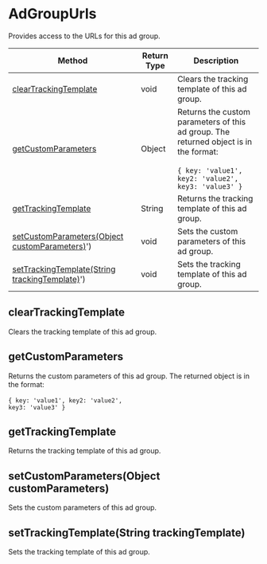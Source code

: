 # AdGroupUrls
Provides access to the URLs for this ad group.

|Method|Return Type|Description|
|-|-|-
[clearTrackingTemplate]('#clearTrackingTemplate')|void|Clears the tracking template of this ad group.<br />
[getCustomParameters]('#getCustomParameters')|Object|Returns the custom parameters of this ad group. The returned object is in the format:<br /><br /><code>{ key: 'value1', key2: 'value2', key3: 'value3' }</code><br />
[getTrackingTemplate]('#getTrackingTemplate')|String|Returns the tracking template of this ad group.<br />
[setCustomParameters(Object customParameters)]('#setCustomParameters-Object-customParameters)')|void|Sets the custom parameters of this ad group.<br />
[setTrackingTemplate(String trackingTemplate)]('#setTrackingTemplate-String-trackingTemplate)')|void|Sets the tracking template of this ad group.<br />

<a name="#clearTrackingTemplate"></a>
## clearTrackingTemplate
Clears the tracking template of this ad group.


<a name="#getCustomParameters"></a>
## getCustomParameters
Returns the custom parameters of this ad group. The returned object is in the format:<br /><br /><code>{ key: 'value1', key2: 'value2', key3: 'value3' }</code>


<a name="#getTrackingTemplate"></a>
## getTrackingTemplate
Returns the tracking template of this ad group.


<a name="#setCustomParameters-Object-customParameters)"></a>
## setCustomParameters(Object customParameters)
Sets the custom parameters of this ad group.


<a name="#setTrackingTemplate-String-trackingTemplate)"></a>
## setTrackingTemplate(String trackingTemplate)
Sets the tracking template of this ad group.


